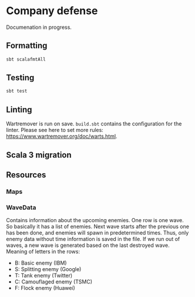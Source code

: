 # Company defense

Documenation in progress.

## Formatting

```bash
sbt scalafmtAll
```
## Testing
```bash
sbt test
```

## Linting

Wartremover is run on save. `build.sbt` contains the configuration for the linter.
Please see here to set more rules: <https://www.wartremover.org/doc/warts.html>.


## Scala 3 migration

## Resources
### Maps
### WaveData
Contains information about the upcoming enemies. One row is one wave. So basically it has a list of enemies. Next wave starts after the previous one has been done, and enemies will spawn in predetermined times. Thus, only enemy data without time information is saved in the file. If we run out of waves, a new wave is generated based on the last destroyed wave. Meaning of letters in the rows:
- B: Basic enemy (IBM)
- S: Splitting enemy (Google)
- T: Tank enemy (Twitter)
- C: Camouflaged enemy (TSMC)
- F: Flock enemy (Huawei)
